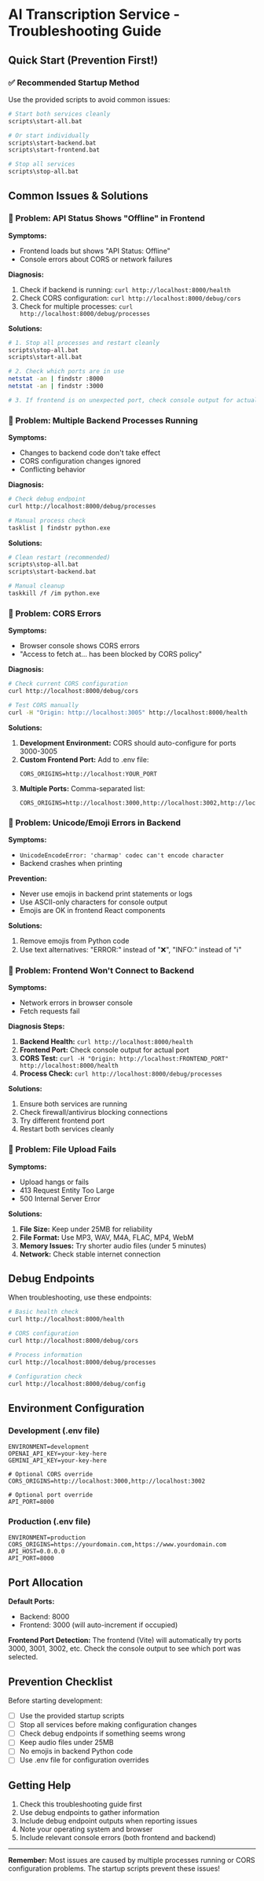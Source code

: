 # AI Transcription Service - Troubleshooting Guide

## Quick Start (Prevention First!)

### ✅ Recommended Startup Method
Use the provided scripts to avoid common issues:
```bash
# Start both services cleanly
scripts\start-all.bat

# Or start individually
scripts\start-backend.bat
scripts\start-frontend.bat

# Stop all services
scripts\stop-all.bat
```

## Common Issues & Solutions

### 🔴 Problem: API Status Shows "Offline" in Frontend

**Symptoms:**
- Frontend loads but shows "API Status: Offline" 
- Console errors about CORS or network failures

**Diagnosis:**
1. Check if backend is running: `curl http://localhost:8000/health`
2. Check CORS configuration: `curl http://localhost:8000/debug/cors`
3. Check for multiple processes: `curl http://localhost:8000/debug/processes`

**Solutions:**
```bash
# 1. Stop all processes and restart cleanly
scripts\stop-all.bat
scripts\start-all.bat

# 2. Check which ports are in use
netstat -an | findstr :8000
netstat -an | findstr :3000

# 3. If frontend is on unexpected port, check console output for actual port
```

### 🔴 Problem: Multiple Backend Processes Running

**Symptoms:**
- Changes to backend code don't take effect
- CORS configuration changes ignored
- Conflicting behavior

**Diagnosis:**
```bash
# Check debug endpoint
curl http://localhost:8000/debug/processes

# Manual process check
tasklist | findstr python.exe
```

**Solutions:**
```bash
# Clean restart (recommended)
scripts\stop-all.bat
scripts\start-backend.bat

# Manual cleanup
taskkill /f /im python.exe
```

### 🔴 Problem: CORS Errors

**Symptoms:**
- Browser console shows CORS errors
- "Access to fetch at... has been blocked by CORS policy"

**Diagnosis:**
```bash
# Check current CORS configuration
curl http://localhost:8000/debug/cors

# Test CORS manually
curl -H "Origin: http://localhost:3005" http://localhost:8000/health
```

**Solutions:**
1. **Development Environment:** CORS should auto-configure for ports 3000-3005
2. **Custom Frontend Port:** Add to .env file:
   ```
   CORS_ORIGINS=http://localhost:YOUR_PORT
   ```
3. **Multiple Ports:** Comma-separated list:
   ```
   CORS_ORIGINS=http://localhost:3000,http://localhost:3002,http://localhost:8080
   ```

### 🔴 Problem: Unicode/Emoji Errors in Backend

**Symptoms:**
- `UnicodeEncodeError: 'charmap' codec can't encode character`
- Backend crashes when printing

**Prevention:**
- Never use emojis in backend print statements or logs
- Use ASCII-only characters for console output
- Emojis are OK in frontend React components

**Solutions:**
1. Remove emojis from Python code
2. Use text alternatives: "ERROR:" instead of "❌", "INFO:" instead of "ℹ️"

### 🔴 Problem: Frontend Won't Connect to Backend

**Symptoms:**
- Network errors in browser console
- Fetch requests fail

**Diagnosis Steps:**
1. **Backend Health:** `curl http://localhost:8000/health`
2. **Frontend Port:** Check console output for actual port
3. **CORS Test:** `curl -H "Origin: http://localhost:FRONTEND_PORT" http://localhost:8000/health`
4. **Process Check:** `curl http://localhost:8000/debug/processes`

**Solutions:**
1. Ensure both services are running
2. Check firewall/antivirus blocking connections
3. Try different frontend port
4. Restart both services cleanly

### 🔴 Problem: File Upload Fails

**Symptoms:**
- Upload hangs or fails
- 413 Request Entity Too Large
- 500 Internal Server Error

**Solutions:**
1. **File Size:** Keep under 25MB for reliability
2. **File Format:** Use MP3, WAV, M4A, FLAC, MP4, WebM
3. **Memory Issues:** Try shorter audio files (under 5 minutes)
4. **Network:** Check stable internet connection

## Debug Endpoints

When troubleshooting, use these endpoints:

```bash
# Basic health check
curl http://localhost:8000/health

# CORS configuration
curl http://localhost:8000/debug/cors

# Process information
curl http://localhost:8000/debug/processes

# Configuration check
curl http://localhost:8000/debug/config
```

## Environment Configuration

### Development (.env file)
```
ENVIRONMENT=development
OPENAI_API_KEY=your-key-here
GEMINI_API_KEY=your-key-here

# Optional CORS override
CORS_ORIGINS=http://localhost:3000,http://localhost:3002

# Optional port override
API_PORT=8000
```

### Production (.env file)
```
ENVIRONMENT=production
CORS_ORIGINS=https://yourdomain.com,https://www.yourdomain.com
API_HOST=0.0.0.0
API_PORT=8000
```

## Port Allocation

**Default Ports:**
- Backend: 8000
- Frontend: 3000 (will auto-increment if occupied)

**Frontend Port Detection:**
The frontend (Vite) will automatically try ports 3000, 3001, 3002, etc. Check the console output to see which port was selected.

## Prevention Checklist

Before starting development:
- [ ] Use the provided startup scripts
- [ ] Stop all services before making configuration changes  
- [ ] Check debug endpoints if something seems wrong
- [ ] Keep audio files under 25MB
- [ ] No emojis in backend Python code
- [ ] Use .env file for configuration overrides

## Getting Help

1. Check this troubleshooting guide first
2. Use debug endpoints to gather information
3. Include debug endpoint outputs when reporting issues
4. Note your operating system and browser
5. Include relevant console errors (both frontend and backend)

---

**Remember:** Most issues are caused by multiple processes running or CORS configuration problems. The startup scripts prevent these issues!